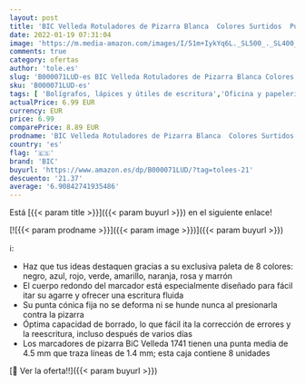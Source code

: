 ```yaml
---
layout: post
title: 'BIC Velleda Rotuladores de Pizarra Blanca  Colores Surtidos  Punta Media  Material Oficina  Caja de 8'
date: 2022-01-19 07:31:04
image: 'https://m.media-amazon.com/images/I/51m+IykYq6L._SL500_._SL400_.jpg'
comments: true
category: ofertas
author: 'tole.es'
slug: 'B000071LUD-es BIC Velleda Rotuladores de Pizarra Blanca Colores Surtidos...'
sku: 'B000071LUD-es'
tags: [ 'Bolígrafos, lápices y útiles de escritura','Oficina y papelería','Rotuladores para pizarra','Rotuladores y subrayadores','bic','rotuladores', ]
actualPrice: 6.99 EUR
currency: EUR
price: 6.99
comparePrice: 8.89 EUR
prodname: 'BIC Velleda Rotuladores de Pizarra Blanca  Colores Surtidos  Punta Media  Material Oficina  Caja de 8'
country: 'es'
flag: '🇪🇸'
brand: 'BIC'
buyurl: 'https://www.amazon.es/dp/B000071LUD/?tag=tolees-21'
descuento: '21.37'
average: '6.90842741935486'
---
```


Está [{{< param title >}}]({{< param buyurl >}}) en el siguiente enlace!

[![{{< param prodname >}}]({{< param image >}})]({{< param buyurl >}})

ℹ️:

- Haz que tus ideas destaquen gracias a su exclusiva paleta de 8 colores: negro, azul, rojo, verde, amarillo, naranja, rosa y marrón
- El cuerpo redondo del marcador está especialmente diseñado para fácil itar su agarre y ofrecer una escritura fluida
- Su punta cónica fija no se deforma ni se hunde nunca al presionarla contra la pizarra
- Óptima capacidad de borrado, lo que fácil ita la corrección de errores y la reescritura, incluso después de varios días
- Los marcadores de pizarra BiC Velleda 1741 tienen una punta media de 4.5 mm que traza líneas de 1.4 mm; esta caja contiene 8 unidades

[🛒 Ver la oferta!!]({{< param buyurl >}})
